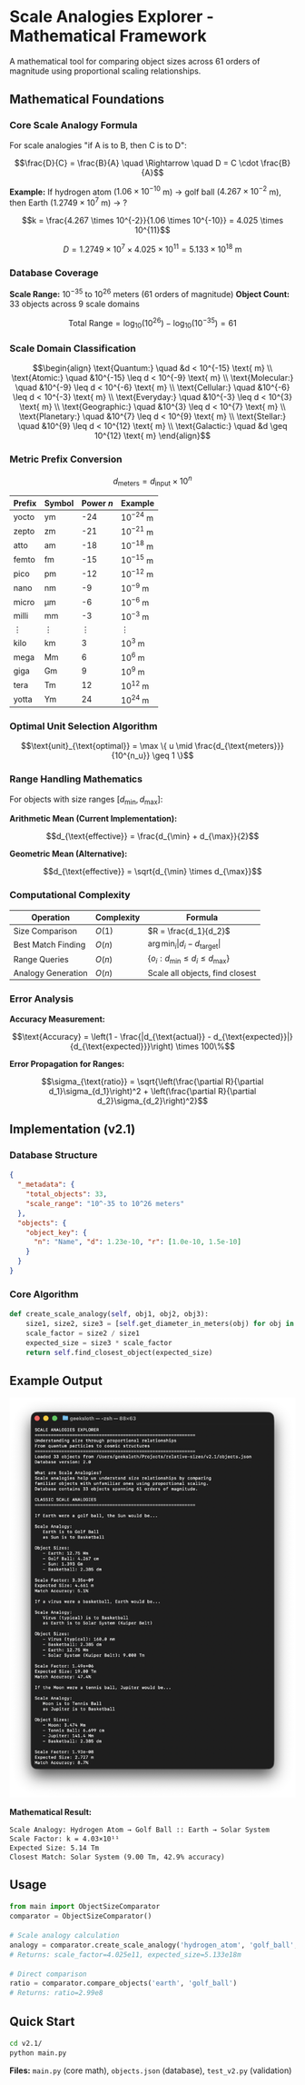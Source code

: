 # Scale Analogies Explorer - Mathematical Framework

A mathematical tool for comparing object sizes across 61 orders of magnitude using proportional scaling relationships.

## Mathematical Foundations

### Core Scale Analogy Formula

For scale analogies "if A is to B, then C is to D":

$$\frac{D}{C} = \frac{B}{A} \quad \Rightarrow \quad D = C \cdot \frac{B}{A}$$

**Example:** If hydrogen atom ($1.06 \times 10^{-10}$ m) → golf ball ($4.267 \times 10^{-2}$ m), then Earth ($1.2749 \times 10^7$ m) → ?

$$k = \frac{4.267 \times 10^{-2}}{1.06 \times 10^{-10}} = 4.025 \times 10^{11}$$

$$D = 1.2749 \times 10^7 \times 4.025 \times 10^{11} = 5.133 \times 10^{18} \text{ m}$$

### Database Coverage

**Scale Range:** $10^{-35}$ to $10^{26}$ meters (61 orders of magnitude)
**Object Count:** 33 objects across 9 scale domains

$$\text{Total Range} = \log_{10}(10^{26}) - \log_{10}(10^{-35}) = 61$$

### Scale Domain Classification

$$\begin{align}
\text{Quantum:} \quad &d < 10^{-15} \text{ m} \\
\text{Atomic:} \quad &10^{-15} \leq d < 10^{-9} \text{ m} \\
\text{Molecular:} \quad &10^{-9} \leq d < 10^{-6} \text{ m} \\
\text{Cellular:} \quad &10^{-6} \leq d < 10^{-3} \text{ m} \\
\text{Everyday:} \quad &10^{-3} \leq d < 10^{3} \text{ m} \\
\text{Geographic:} \quad &10^{3} \leq d < 10^{7} \text{ m} \\
\text{Planetary:} \quad &10^{7} \leq d < 10^{9} \text{ m} \\
\text{Stellar:} \quad &10^{9} \leq d < 10^{12} \text{ m} \\
\text{Galactic:} \quad &d \geq 10^{12} \text{ m}
\end{align}$$

### Metric Prefix Conversion

$$d_{\text{meters}} = d_{\text{input}} \times 10^n$$

| Prefix | Symbol | Power $n$ | Example |
|--------|---------|-----------|---------|
| yocto  | ym      | -24      | $10^{-24}$ m |
| zepto  | zm      | -21      | $10^{-21}$ m |
| atto   | am      | -18      | $10^{-18}$ m |
| femto  | fm      | -15      | $10^{-15}$ m |
| pico   | pm      | -12      | $10^{-12}$ m |
| nano   | nm      | -9       | $10^{-9}$ m |
| micro  | μm      | -6       | $10^{-6}$ m |
| milli  | mm      | -3       | $10^{-3}$ m |
| ⋮      | ⋮       | ⋮        | ⋮ |
| kilo   | km      | 3        | $10^{3}$ m |
| mega   | Mm      | 6        | $10^{6}$ m |
| giga   | Gm      | 9        | $10^{9}$ m |
| tera   | Tm      | 12       | $10^{12}$ m |
| yotta  | Ym      | 24       | $10^{24}$ m |

### Optimal Unit Selection Algorithm

$$\text{unit}_{\text{optimal}} = \max \{ u \mid \frac{d_{\text{meters}}}{10^{n_u}} \geq 1 \}$$

### Range Handling Mathematics

For objects with size ranges $[d_{\min}, d_{\max}]$:

**Arithmetic Mean (Current Implementation):**

$$d_{\text{effective}} = \frac{d_{\min} + d_{\max}}{2}$$

**Geometric Mean (Alternative):**

$$d_{\text{effective}} = \sqrt{d_{\min} \times d_{\max}}$$

### Computational Complexity

| Operation | Complexity | Formula |
|-----------|------------|---------|
| Size Comparison | $O(1)$ | $R = \frac{d_1}{d_2}$ |
| Best Match Finding | $O(n)$ | $\arg\min_i \|d_i - d_{\text{target}}\|$ |
| Range Queries | $O(n)$ | $\{o_i : d_{\min} \leq d_i \leq d_{\max}\}$ |
| Analogy Generation | $O(n)$ | Scale all objects, find closest |

### Error Analysis

**Accuracy Measurement:**

$$\text{Accuracy} = \left(1 - \frac{|d_{\text{actual}} - d_{\text{expected}}|}{d_{\text{expected}}}\right) \times 100\%$$

**Error Propagation for Ranges:**

$$\sigma_{\text{ratio}} = \sqrt{\left(\frac{\partial R}{\partial d_1}\sigma_{d_1}\right)^2 + \left(\frac{\partial R}{\partial d_2}\sigma_{d_2}\right)^2}$$

## Implementation (v2.1)

### Database Structure
```json
{
  "_metadata": {
    "total_objects": 33,
    "scale_range": "10^-35 to 10^26 meters"
  },
  "objects": {
    "object_key": {
      "n": "Name", "d": 1.23e-10, "r": [1.0e-10, 1.5e-10]
    }
  }
}
```

### Core Algorithm
```python
def create_scale_analogy(self, obj1, obj2, obj3):
    size1, size2, size3 = [self.get_diameter_in_meters(obj) for obj in [obj1, obj2, obj3]]
    scale_factor = size2 / size1
    expected_size = size3 * scale_factor
    return self.find_closest_object(expected_size)
```

## Example Output

![Scale Analogies Explorer Screenshot](v2.1/static/screenshot.png)

**Mathematical Result:**
```
Scale Analogy: Hydrogen Atom → Golf Ball :: Earth → Solar System
Scale Factor: k = 4.03×10¹¹
Expected Size: 5.14 Tm
Closest Match: Solar System (9.00 Tm, 42.9% accuracy)
```

## Usage

```python
from main import ObjectSizeComparator
comparator = ObjectSizeComparator()

# Scale analogy calculation
analogy = comparator.create_scale_analogy('hydrogen_atom', 'golf_ball', 'earth')
# Returns: scale_factor=4.025e11, expected_size=5.133e18m

# Direct comparison
ratio = comparator.compare_objects('earth', 'golf_ball')
# Returns: ratio=2.99e8
```

## Quick Start

```bash
cd v2.1/
python main.py
```

**Files:** `main.py` (core math), `objects.json` (database), `test_v2.py` (validation)
